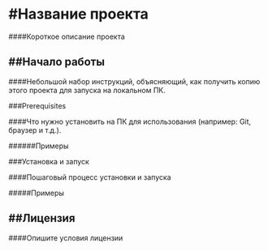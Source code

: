 #Название проекта
=================

####Короткое описание проекта

##Начало работы
---------------

####Небольшой набор инструкций, объясняющий, как получить копию 
этого проекта для запуска на локальном ПК.

###Prerequisites

####Что нужно установить на ПК для использования (например: Git, браузер и т.д.).

######Примеры 

###Установка и запуск

####Пошаговый процесс установки и запуска

#####Примеры

##Лицензия
----------

####Опишите условия лицензии